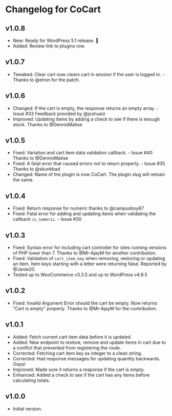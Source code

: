 # Changelog for CoCart

## v1.0.8
* New: Ready for WordPress 5.1 release. 🎊
* Added: Review link to plugins row.

## v1.0.7
* Tweaked: Clear cart now clears cart in session if the user is logged in. - Thanks to @elron for the patch.

## v1.0.6
* Changed: If the cart is empty, the response returns an empty array. - Issue #33 Feedback provided by @joshuaiz
* Improved: Updating items by adding a check to see if there is enough stock. Thanks to @DennisMatise

## v1.0.5
* Fixed: Variation and cart item data validation callback. - Issue #40 Thanks to @DennisMatise
* Fixed: A fatal error that caused errors not to return properly. - Issue #35 Thanks to @skunkbad
* Changed: Name of the plugin is now CoCart. The plugin slug will remain the same.

## v1.0.4
* Fixed: Return response for numeric thanks to @campusboy87
* Fixed: Fatal error for adding and updating items when validating the callback `is_numeric`. - Issue #30

## v1.0.3
* Fixed: Syntax error for including cart controller for sites running versions of PHP lower than 7. Thanks to @Mr-AjayM for another contribution.
* Fixed: Validation of `cart_item_key` when removing, restoring or updating an item. Item keys starting with a letter were returning false. Reported by @Janie20.
* Tested up to WooCommerce v3.3.5 and up to WordPress v4.9.5

## v1.0.2
* Fixed: Invalid Argument Error should the cart be empty. Now returns "Cart is empty" properly. Thanks to @Mr-AjayM for the contribution.

## v1.0.1
* Added: Fetch current cart item data before it is updated.
* Added: New endpoint to restore, remove and update items in cart due to a conflict that prevented from registering the route.
* Corrected: Fetching cart item key as integer to a clean string.
* Corrected: Had response messages for updating quantity backwards. Oops!
* Improved: Made sure it returns a response if the cart is empty.
* Enhanced: Added a check to see if the cart has any items before calculating totals.

## v1.0.0
* Initial version.
